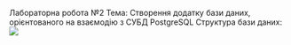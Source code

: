 Лабораторна робота №2
Тема: Створення додатку бази даних, орієнтованого на взаємодію з СУБД PostgreSQL
Структура бази даних:
![](https://i.ibb.co/Gk8S5DK/image.png)